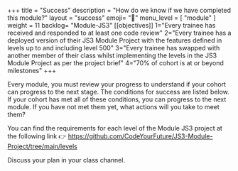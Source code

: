 +++
title = "Success"
description = "How do we know if we have completed this module?"
layout = "success"
emoji= "📝"
menu_level = [ "module" ]
weight = 11
backlog= "Module-JS3"
[[objectives]]
1="Every trainee has received and responded to at least one code review"
2="Every trainee has a deployed version of their JS3 Module Project with the features defined in levels up to and including level 500"
3="Every trainee has swapped with another member of their class whilst implementing the levels in the JS3 Module Project as per the project brief"
4="70% of cohort is at or beyond milestones"
+++

Every module, you must review your progress to understand if your cohort can progress to the next stage. The conditions for success are listed below. If your cohort has met all of these conditions, you can progress to the next module. If you have not met them yet, what actions will you take to meet them?

You can find the requirements for each level of the Module JS3 project at the following link 👉 https://github.com/CodeYourFuture/JS3-Module-Project/tree/main/levels

Discuss your plan in your class channel.
